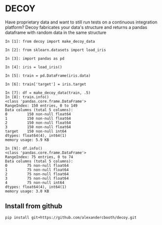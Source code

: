# DECOY
Have proprietary data and want to still run tests on a continuous integration platform? Decoy fabricates your data's structure and returns a pandas dataframe with random data in the same structure

```
In [1]: from decoy import make_decoy_data

In [2]: from sklearn.datasets import load_iris

In [3]: import pandas as pd

In [4]: iris = load_iris()

In [5]: train = pd.DataFrame(iris.data)

In [6]: train['target'] = iris.target

In [7]: df = make_decoy_data(train, .5)
In [8]: train.info()
<class 'pandas.core.frame.DataFrame'>
RangeIndex: 150 entries, 0 to 149
Data columns (total 5 columns):
0         150 non-null float64
1         150 non-null float64
2         150 non-null float64
3         150 non-null float64
target    150 non-null int64
dtypes: float64(4), int64(1)
memory usage: 5.9 KB

In [9]: df.info()
<class 'pandas.core.frame.DataFrame'>
RangeIndex: 75 entries, 0 to 74
Data columns (total 5 columns):
0         75 non-null float64
1         75 non-null float64
2         75 non-null float64
3         75 non-null float64
4         75 non-null int64
dtypes: float64(4), int64(1)
memory usage: 3.0 KB
```
## Install from github
```
pip install git+https://github.com/alexandercbooth/decoy.git
```
